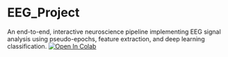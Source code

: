 # EEG_Project
An end-to-end, interactive neuroscience pipeline implementing EEG signal analysis using pseudo-epochs, feature extraction, and deep learning classification. 
[![Open In Colab](https://colab.research.google.com/assets/colab-badge.svg)](https://colab.research.google.com/github/devansh-29-glitch/EEG_Project/blob/main/EEGNet_Project.ipynb)
